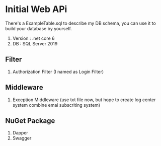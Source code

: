 # Initial Web APi

There's a ExampleTable.sql to describe my DB schema, you can use it to build your database by yourself.

1. Version : .net core 6
2. DB : SQL Server 2019

## Filter

1. Authorization Filter (I named as Login Filter)

## Middleware

1. Exception Middleware (use txt file now, but hope to create log center system combine emai subscriting system)

## NuGet Package

1. Dapper
2. Swagger
